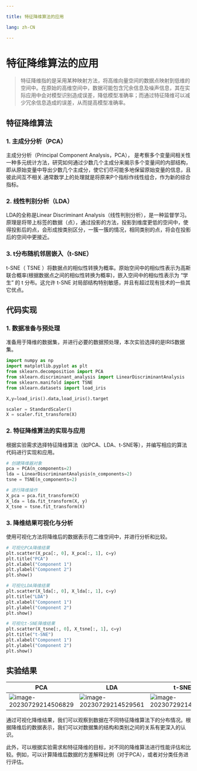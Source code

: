 ```yaml
---

title: 特征降维算法的应用

lang: zh-CN

---
```


# 特征降维算法的应用

> 特征降维指的是采用某种映射方法，将高维向量空间的数据点映射到低维的空间中。在原始的高维空间中，数据可能包含冗余信息及噪声信息，其在实际应用中会对模型识别造成误差，降低模型准确率；而通过特征降维可以减少冗余信息造成的误差，从而提高模型准确率。

## 特征降维算法

### 1. 主成分分析（PCA）

主成分分析（Principal Component Analysis，PCA）， 是考察多个变量间相关性一种多元统计方法，研究如何通过少数几个主成分来揭示多个变量间的内部结构，即从原始变量中导出少数几个主成分，使它们尽可能多地保留原始变量的信息，且彼此间互不相关.通常数学上的处理就是将原来P个指标作线性组合，作为新的综合指标。

### 2. 线性判别分析（LDA）

LDA的全称是Linear Discriminant Analysis（线性判别分析），是一种监督学习。原理是将带上标签的数据（点），通过投影的方法，投影到维度更低的空间中，使得投影后的点，会形成按类别区分，一簇一簇的情况，相同类别的点，将会在投影后的空间中更接近。

### 3. t分布随机邻居嵌入（t-SNE）

t-SNE（ TSNE ）将数据点的相似性转换为概率。原始空间中的相似性表示为高斯联合概率(根据数据点之间的相似性转换为概率)，嵌入空间中的相似性表示为 “学生” 的 t 分布。这允许 t-SNE 对局部结构特别敏感，并且有超过现有技术的一些其它优点。

## 代码实现

### 1. **数据准备与预处理**

准备用于降维的数据集，并进行必要的数据预处理，本次实验选择的是IRIS数据集。

```python
import numpy as np
import matplotlib.pyplot as plt
from sklearn.decomposition import PCA
from sklearn.discriminant_analysis import LinearDiscriminantAnalysis
from sklearn.manifold import TSNE
from sklearn.datasets import load_iris

X,y=load_iris().data,load_iris().target

scaler = StandardScaler()
X = scaler.fit_transform(X)
```

### 2. **特征降维算法的实现与应用**

根据实验需求选择特征降维算法（如PCA、LDA、t-SNE等），并编写相应的算法代码进行实现和应用。

```python
# 创建降维器对象
pca = PCA(n_components=2)
lda = LinearDiscriminantAnalysis(n_components=2)
tsne = TSNE(n_components=2)

# 进行降维操作
X_pca = pca.fit_transform(X)
X_lda = lda.fit_transform(X, y)
X_tsne = tsne.fit_transform(X)
```

### 3. **降维结果可视化与分析**

使用可视化方法将降维后的数据表示在二维空间中，并进行分析和比较。

```python
# 可视化PCA降维结果
plt.scatter(X_pca[:, 0], X_pca[:, 1], c=y)
plt.title("PCA")
plt.xlabel("Component 1")
plt.ylabel("Component 2")
plt.show()

# 可视化LDA降维结果
plt.scatter(X_lda[:, 0], X_lda[:, 1], c=y)
plt.title("LDA")
plt.xlabel("Component 1")
plt.ylabel("Component 2")
plt.show()

# 可视化t-SNE降维结果
plt.scatter(X_tsne[:, 0], X_tsne[:, 1], c=y)
plt.title("t-SNE")
plt.xlabel("Component 1")
plt.ylabel("Component 2")
plt.show()
```

## 实验结果

| PCA                                                          | LDA                                                          | t-SNE                                                        |
| ------------------------------------------------------------ | ------------------------------------------------------------ | ------------------------------------------------------------ |
| ![image-20230729214506829](/feature-dimensionality-reduction/image-20230729214506829.png) | ![image-20230729214529561](/feature-dimensionality-reduction/image-20230729214529561.png) | ![image-20230729214549705](/feature-dimensionality-reduction/image-20230729214549705.png) |

通过可视化降维结果，我们可以观察到数据在不同特征降维算法下的分布情况。根据降维后的数据表示，我们可以对数据集的结构和类别之间的关系有更深入的认识。

此外，可以根据实验需求和特征降维的目标，对不同的降维算法进行性能评估和比较。例如，可以计算降维后数据的方差解释比例（对于PCA），或者对分类任务进行评估。
